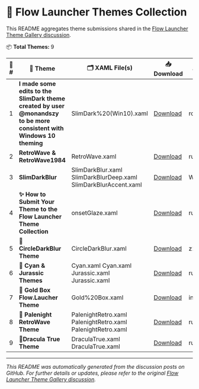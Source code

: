 # 🎨 Flow Launcher Themes Collection

This README aggregates theme submissions shared in the [Flow Launcher Theme Gallery discussion](https://github.com/Flow-Launcher/Flow.Launcher/discussions/1438).

📦 **Total Themes:** 9

| 🔢 # | 🎨 Theme | 🗂 XAML File(s) | 📥 Download | ✍️ Author | 🖼️ Preview |
|------|----------|------------------|--------------|------------|-----------|
| 1 | **I made some edits to the SlimDark theme created by user @monandszy to be more consistent with Windows 10 theming** | SlimDark%20(Win10).xaml | [Download](https://github.com/monandszy) | rottakore | ✅ |
| 2 | **RetroWave & RetroWave1984** | RetroWave.xaml | [Download](https://github.com/ruslanlap/RetroWaveTheme.FlowLa) | ruslanlap | ✅ |
| 3 | **SlimDarkBlur** | SlimDarkBlur.xaml SlimDarkBlurDeep.xaml SlimDarkBlurAccent.xaml | [Download](https://github.com/WhoSowSee/SlimDarkBlur.flow) | WhoSowSee | ✅ |
| 4 | **✨ How to Submit Your Theme to the Flow Launcher Theme Collection** | onsetGlaze.xaml | [Download](https://github.com/ruslanlap/Flow-Launcher-Themes-Collection?tab=readme-ov-file) | ruslanlap | ✅ |
| 5 | **🎨 CircleDarkBlur Theme** | CircleDarkBlur.xaml | [Download](https://github.com/z1nc0r3/CircleDarkBlur.Flow-Launcher) | z1nc0r3 | ✅ |
| 6 | **🎨 Cyan & Jurassic Themes** | Cyan.xaml Cyan.xaml Jurassic.xaml Jurassic.xaml | [Download](https://github.com/ruslanlap/RetroWaveTheme.FlowLa/blob/master/Cyan.xaml) | ruslanlap | ✅ |
| 7 | **🎨 Gold Box Flow.Laucher Theme** | Gold%20Box.xaml | [Download](https://github.com/Flow-Launcher/Flow.Launcher) | indigofairyx | ✅ |
| 8 | **🎨 Palenight RetroWave Theme** | PalenightRetro.xaml PalenightRetro.xaml PalenightRetro.xaml | [Download](https://github.com/ruslanlap/RetroWaveTheme.FlowLa/raw/main/PalenightRetro.xaml) | ruslanlap | ✅ |
| 9 | **🎨Dracula True Theme** | DraculaTrue.xaml DraculaTrue.xaml | [Download](https://github.com/ruslanlap/RetroWaveTheme.FlowLa/raw/main/DraculaTrue.xaml) | ruslanlap | ✅ |

---

*This README was automatically generated from the discussion posts on GitHub. For further details or updates, please refer to the original [Flow Launcher Theme Gallery discussion](https://github.com/Flow-Launcher/Flow.Launcher/discussions/1438).*
